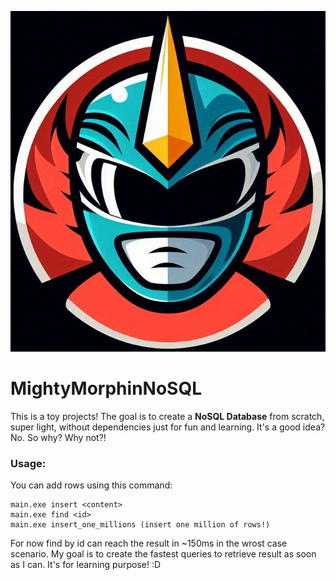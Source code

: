 ![logo](logo.png)

# MightyMorphinNoSQL
This is a toy projects! The goal is to create a **NoSQL Database** from scratch, super light, without dependencies just for fun and learning. It's a good idea? No. So why? Why not?!

### Usage:
You can add rows using this command:
```
main.exe insert <content>
main.exe find <id>
main.exe insert_one_millions (insert one million of rows!)
```

For now find by id can reach the result in ~150ms in the wrost case scenario. My goal is to create the fastest queries to retrieve result as soon as I can. It's for learning purpose! :D